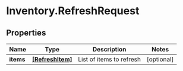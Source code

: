 # Inventory.RefreshRequest

## Properties

Name | Type | Description | Notes
------------ | ------------- | ------------- | -------------
**items** | [**[RefreshItem]**](RefreshItem.md) | List of items to refresh | [optional] 


